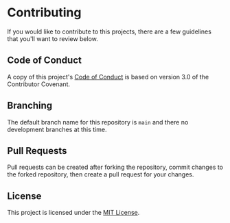 # Contributing

If you would like to contribute to this projects, there are a few guidelines
that you'll want to review below.

## Code of Conduct

A copy of this project's [Code of Conduct](CODE_OF_CONDUCT.md) is based on
version 3.0 of the Contributor Covenant.

## Branching

The default branch name for this repository is `main` and there no development
branches at this time.

## Pull Requests

Pull requests can be created after forking the repository, commit changes to
the forked repository, then create a pull request for your changes.

## License

This project is licensed under the [MIT License](./LICENSE).
